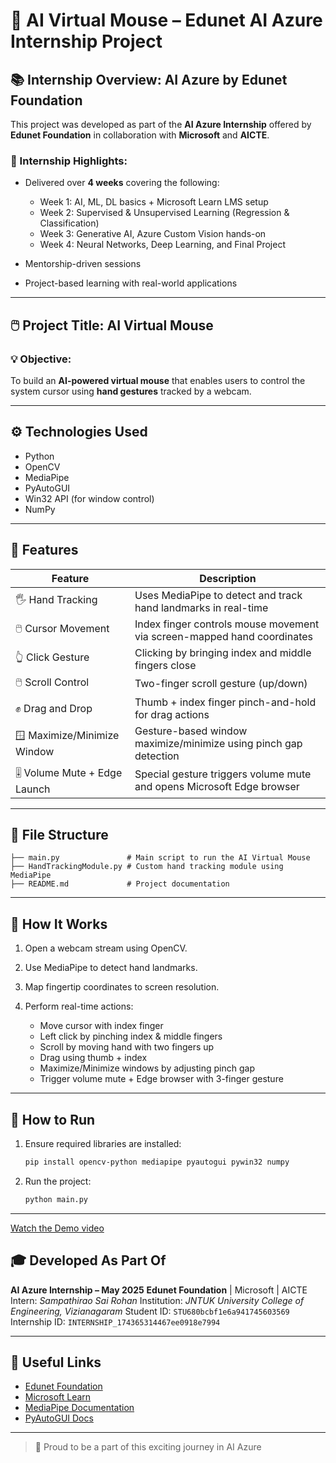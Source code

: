 # 🤖 AI Virtual Mouse – Edunet AI Azure Internship Project

## 📚 Internship Overview: AI Azure by Edunet Foundation

This project was developed as part of the **AI Azure Internship** offered by **Edunet Foundation** in collaboration with **Microsoft** and **AICTE**.

### 🎯 Internship Highlights:

* Delivered over **4 weeks** covering the following:

  * Week 1: AI, ML, DL basics + Microsoft Learn LMS setup
  * Week 2: Supervised & Unsupervised Learning (Regression & Classification)
  * Week 3: Generative AI, Azure Custom Vision hands-on
  * Week 4: Neural Networks, Deep Learning, and Final Project
* Mentorship-driven sessions
* Project-based learning with real-world applications

---

## 🖱️ Project Title: AI Virtual Mouse

### 💡 Objective:

To build an **AI-powered virtual mouse** that enables users to control the system cursor using **hand gestures** tracked by a webcam.

---

## ⚙️ Technologies Used

* Python
* OpenCV
* MediaPipe
* PyAutoGUI
* Win32 API (for window control)
* NumPy

---

## 🧠 Features

| Feature                       | Description                                                             |
| ----------------------------- | ----------------------------------------------------------------------- |
| 🖐 Hand Tracking              | Uses MediaPipe to detect and track hand landmarks in real-time          |
| 🖱️ Cursor Movement           | Index finger controls mouse movement via screen-mapped hand coordinates |
| 👆 Click Gesture              | Clicking by bringing index and middle fingers close                     |
| 🖱️ Scroll Control            | Two-finger scroll gesture (up/down)                                     |
| ✊ Drag and Drop               | Thumb + index finger pinch-and-hold for drag actions                    |
| 🪟 Maximize/Minimize Window   | Gesture-based window maximize/minimize using pinch gap detection        |
| 🎚️ Volume Mute + Edge Launch | Special gesture triggers volume mute and opens Microsoft Edge browser   |

---

## 📁 File Structure

```
├── main.py               # Main script to run the AI Virtual Mouse
├── HandTrackingModule.py # Custom hand tracking module using MediaPipe
├── README.md             # Project documentation
```

---

## 🚀 How It Works

1. Open a webcam stream using OpenCV.
2. Use MediaPipe to detect hand landmarks.
3. Map fingertip coordinates to screen resolution.
4. Perform real-time actions:

   * Move cursor with index finger
   * Left click by pinching index & middle fingers
   * Scroll by moving hand with two fingers up
   * Drag using thumb + index
   * Maximize/Minimize windows by adjusting pinch gap
   * Trigger volume mute + Edge browser with 3-finger gesture

---

## 🧪 How to Run

1. Ensure required libraries are installed:

   ```bash
   pip install opencv-python mediapipe pyautogui pywin32 numpy
   ```
2. Run the project:

   ```bash
   python main.py
   ```

---
[Watch the Demo video](demo.mp4)
## 🎓 Developed As Part Of

**AI Azure Internship – May 2025**
**Edunet Foundation** | Microsoft | AICTE
Intern: *Sampathirao Sai Rohan*
Institution: *JNTUK University College of Engineering, Vizianagaram*
Student ID: `STU680bcbf1e6a941745603569`
Internship ID: `INTERNSHIP_174365314467ee0918e7994`

---

## 🔗 Useful Links

* [Edunet Foundation](http://www.edunetfoundation.org/)
* [Microsoft Learn](https://learn.microsoft.com/)
* [MediaPipe Documentation](https://developers.google.com/mediapipe)
* [PyAutoGUI Docs](https://pyautogui.readthedocs.io/)

---

> 🎉 Proud to be a part of this exciting journey in AI Azure
